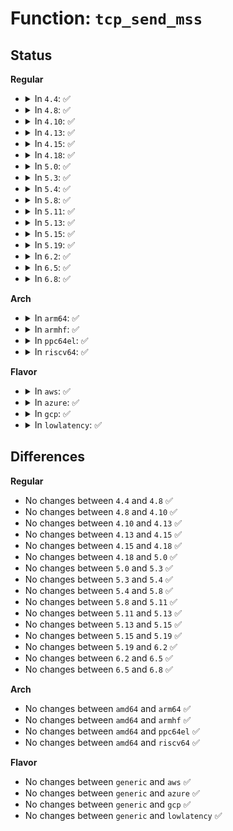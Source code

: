 # Function: <code>tcp_send_mss</code>

## Status
<b>Regular</b>
<ul>
<li>
<details>
<summary>In <code>4.4</code>: ✅</summary>

```c
int tcp_send_mss(struct sock *sk, int *size_goal, int flags);
```

**Collision:** Unique Static

**Inline:** No

**Transformation:** False

**Instances:**

```
In net/ipv4/tcp.c (ffffffff81765e50)
Location: net/ipv4/tcp.c:879
Inline: False
Direct callers:
  - net/ipv4/tcp.c:tcp_sendmsg
  - net/ipv4/tcp.c:tcp_sendmsg
```
**Symbols:**

```
ffffffff81765e50-ffffffff81765f20: tcp_send_mss (STB_LOCAL)
```
</details>
</li>
<li>
<details>
<summary>In <code>4.8</code>: ✅</summary>

```c
int tcp_send_mss(struct sock *sk, int *size_goal, int flags);
```

**Collision:** Unique Static

**Inline:** No

**Transformation:** False

**Instances:**

```
In net/ipv4/tcp.c (ffffffff817d22d0)
Location: net/ipv4/tcp.c:868
Inline: False
Direct callers:
  - net/ipv4/tcp.c:tcp_sendmsg
  - net/ipv4/tcp.c:tcp_sendmsg
```
**Symbols:**

```
ffffffff817d22d0-ffffffff817d23a1: tcp_send_mss (STB_LOCAL)
```
</details>
</li>
<li>
<details>
<summary>In <code>4.10</code>: ✅</summary>

```c
int tcp_send_mss(struct sock *sk, int *size_goal, int flags);
```

**Collision:** Unique Static

**Inline:** No

**Transformation:** False

**Instances:**

```
In net/ipv4/tcp.c (ffffffff818020c0)
Location: net/ipv4/tcp.c:872
Inline: False
Direct callers:
  - net/ipv4/tcp.c:tcp_sendmsg
  - net/ipv4/tcp.c:tcp_sendmsg
```
**Symbols:**

```
ffffffff818020c0-ffffffff81802191: tcp_send_mss (STB_LOCAL)
```
</details>
</li>
<li>
<details>
<summary>In <code>4.13</code>: ✅</summary>

```c
int tcp_send_mss(struct sock *sk, int *size_goal, int flags);
```

**Collision:** Unique Static

**Inline:** No

**Transformation:** False

**Instances:**

```
In net/ipv4/tcp.c (ffffffff81822200)
Location: net/ipv4/tcp.c:894
Inline: False
Direct callers:
  - net/ipv4/tcp.c:tcp_sendmsg
  - net/ipv4/tcp.c:tcp_sendmsg
  - net/ipv4/tcp.c:do_tcp_sendpages
  - net/ipv4/tcp.c:do_tcp_sendpages
```
**Symbols:**

```
ffffffff81822200-ffffffff818222d1: tcp_send_mss (STB_LOCAL)
```
</details>
</li>
<li>
<details>
<summary>In <code>4.15</code>: ✅</summary>

```c
int tcp_send_mss(struct sock *sk, int *size_goal, int flags);
```

**Collision:** Unique Static

**Inline:** No

**Transformation:** False

**Instances:**

```
In net/ipv4/tcp.c (ffffffff818a1260)
Location: net/ipv4/tcp.c:923
Inline: False
Direct callers:
  - net/ipv4/tcp.c:tcp_sendmsg_locked
  - net/ipv4/tcp.c:tcp_sendmsg_locked
  - net/ipv4/tcp.c:do_tcp_sendpages
  - net/ipv4/tcp.c:do_tcp_sendpages
```
**Symbols:**

```
ffffffff818a1260-ffffffff818a1331: tcp_send_mss (STB_LOCAL)
```
</details>
</li>
<li>
<details>
<summary>In <code>4.18</code>: ✅</summary>

```c
int tcp_send_mss(struct sock *sk, int *size_goal, int flags);
```

**Collision:** Unique Static

**Inline:** No

**Transformation:** False

**Instances:**

```
In net/ipv4/tcp.c (ffffffff818f5db0)
Location: net/ipv4/tcp.c:928
Inline: False
Direct callers:
  - net/ipv4/tcp.c:tcp_sendmsg_locked
  - net/ipv4/tcp.c:tcp_sendmsg_locked
  - net/ipv4/tcp.c:do_tcp_sendpages
  - net/ipv4/tcp.c:do_tcp_sendpages
```
**Symbols:**

```
ffffffff818f5db0-ffffffff818f5e56: tcp_send_mss (STB_LOCAL)
```
</details>
</li>
<li>
<details>
<summary>In <code>5.0</code>: ✅</summary>

```c
int tcp_send_mss(struct sock *sk, int *size_goal, int flags);
```

**Collision:** Unique Static

**Inline:** No

**Transformation:** False

**Instances:**

```
In net/ipv4/tcp.c (ffffffff81923a10)
Location: net/ipv4/tcp.c:927
Inline: False
Direct callers:
  - net/ipv4/tcp.c:tcp_sendmsg_locked
  - net/ipv4/tcp.c:tcp_sendmsg_locked
  - net/ipv4/tcp.c:do_tcp_sendpages
  - net/ipv4/tcp.c:do_tcp_sendpages
```
**Symbols:**

```
ffffffff81923a10-ffffffff81923ab6: tcp_send_mss (STB_LOCAL)
```
</details>
</li>
<li>
<details>
<summary>In <code>5.3</code>: ✅</summary>

```c
int tcp_send_mss(struct sock *sk, int *size_goal, int flags);
```

**Collision:** Unique Static

**Inline:** No

**Transformation:** False

**Instances:**

```
In net/ipv4/tcp.c (ffffffff81986430)
Location: net/ipv4/tcp.c:928
Inline: False
Direct callers:
  - net/ipv4/tcp.c:tcp_sendmsg_locked
  - net/ipv4/tcp.c:tcp_sendmsg_locked
  - net/ipv4/tcp.c:do_tcp_sendpages
  - net/ipv4/tcp.c:do_tcp_sendpages
```
**Symbols:**

```
ffffffff81986430-ffffffff819864de: tcp_send_mss (STB_LOCAL)
```
</details>
</li>
<li>
<details>
<summary>In <code>5.4</code>: ✅</summary>

```c
int tcp_send_mss(struct sock *sk, int *size_goal, int flags);
```

**Collision:** Unique Static

**Inline:** No

**Transformation:** False

**Instances:**

```
In net/ipv4/tcp.c (ffffffff819bcbc0)
Location: net/ipv4/tcp.c:930
Inline: False
Direct callers:
  - net/ipv4/tcp.c:tcp_sendmsg_locked
  - net/ipv4/tcp.c:tcp_sendmsg_locked
  - net/ipv4/tcp.c:do_tcp_sendpages
  - net/ipv4/tcp.c:do_tcp_sendpages
```
**Symbols:**

```
ffffffff819bcbc0-ffffffff819bcc6e: tcp_send_mss (STB_LOCAL)
```
</details>
</li>
<li>
<details>
<summary>In <code>5.8</code>: ✅</summary>

```c
int tcp_send_mss(struct sock *sk, int *size_goal, int flags);
```

**Collision:** Unique Global

**Inline:** No

**Transformation:** False

**Instances:**

```
In net/ipv4/tcp.c (ffffffff81aaca30)
Location: net/ipv4/tcp.c:937
Inline: False
Direct callers:
  - net/ipv4/tcp.c:tcp_sendmsg_locked
  - net/ipv4/tcp.c:tcp_sendmsg_locked
  - net/ipv4/tcp.c:do_tcp_sendpages
  - net/ipv4/tcp.c:do_tcp_sendpages
```
**Symbols:**

```
ffffffff81aaca30-ffffffff81aacade: tcp_send_mss (STB_GLOBAL)
```
</details>
</li>
<li>
<details>
<summary>In <code>5.11</code>: ✅</summary>

```c
int tcp_send_mss(struct sock *sk, int *size_goal, int flags);
```

**Collision:** Unique Global

**Inline:** No

**Transformation:** False

**Instances:**

```
In net/ipv4/tcp.c (ffffffff81ab4390)
Location: net/ipv4/tcp.c:941
Inline: False
Direct callers:
  - net/ipv4/tcp.c:tcp_sendmsg_locked
  - net/ipv4/tcp.c:tcp_sendmsg_locked
  - net/ipv4/tcp.c:do_tcp_sendpages
  - net/ipv4/tcp.c:do_tcp_sendpages
  - net/mptcp/protocol.c:mptcp_sendmsg_frag
```
**Symbols:**

```
ffffffff81ab4390-ffffffff81ab443e: tcp_send_mss (STB_GLOBAL)
```
</details>
</li>
<li>
<details>
<summary>In <code>5.13</code>: ✅</summary>

```c
int tcp_send_mss(struct sock *sk, int *size_goal, int flags);
```

**Collision:** Unique Global

**Inline:** No

**Transformation:** False

**Instances:**

```
In net/ipv4/tcp.c (ffffffff81a9f500)
Location: net/ipv4/tcp.c:940
Inline: False
Direct callers:
  - net/ipv4/tcp.c:tcp_sendmsg_locked
  - net/ipv4/tcp.c:tcp_sendmsg_locked
  - net/ipv4/tcp.c:do_tcp_sendpages
  - net/ipv4/tcp.c:do_tcp_sendpages
  - net/mptcp/protocol.c:mptcp_sendmsg_frag
```
**Symbols:**

```
ffffffff81a9f500-ffffffff81a9f5b8: tcp_send_mss (STB_GLOBAL)
```
</details>
</li>
<li>
<details>
<summary>In <code>5.15</code>: ✅</summary>

```c
int tcp_send_mss(struct sock *sk, int *size_goal, int flags);
```

**Collision:** Unique Global

**Inline:** No

**Transformation:** False

**Instances:**

```
In net/ipv4/tcp.c (ffffffff81b5b2b0)
Location: net/ipv4/tcp.c:937
Inline: False
Direct callers:
  - net/ipv4/tcp.c:tcp_sendmsg_locked
  - net/ipv4/tcp.c:tcp_sendmsg_locked
  - net/ipv4/tcp.c:do_tcp_sendpages
  - net/ipv4/tcp.c:do_tcp_sendpages
  - net/mptcp/protocol.c:mptcp_sendmsg_frag
```
**Symbols:**

```
ffffffff81b5b2b0-ffffffff81b5b368: tcp_send_mss (STB_GLOBAL)
```
</details>
</li>
<li>
<details>
<summary>In <code>5.19</code>: ✅</summary>

```c
int tcp_send_mss(struct sock *sk, int *size_goal, int flags);
```

**Collision:** Unique Global

**Inline:** No

**Transformation:** False

**Instances:**

```
In net/ipv4/tcp.c (ffffffff81cea020)
Location: net/ipv4/tcp.c:911
Inline: False
Direct callers:
  - net/ipv4/tcp.c:tcp_sendmsg_locked
  - net/ipv4/tcp.c:tcp_sendmsg_locked
  - net/ipv4/tcp.c:do_tcp_sendpages
  - net/ipv4/tcp.c:do_tcp_sendpages
  - net/mptcp/protocol.c:mptcp_sendmsg_frag
```
**Symbols:**

```
ffffffff81cea020-ffffffff81cea0cd: tcp_send_mss (STB_GLOBAL)
```
</details>
</li>
<li>
<details>
<summary>In <code>6.2</code>: ✅</summary>

```c
int tcp_send_mss(struct sock *sk, int *size_goal, int flags);
```

**Collision:** Unique Global

**Inline:** No

**Transformation:** False

**Instances:**

```
In net/ipv4/tcp.c (ffffffff81eadc60)
Location: net/ipv4/tcp.c:912
Inline: False
Direct callers:
  - net/ipv4/tcp.c:tcp_sendmsg_locked
  - net/ipv4/tcp.c:tcp_sendmsg_locked
  - net/ipv4/tcp.c:do_tcp_sendpages
  - net/ipv4/tcp.c:do_tcp_sendpages
  - net/mptcp/protocol.c:mptcp_sendmsg_frag
```
**Symbols:**

```
ffffffff81eadc60-ffffffff81eadd0d: tcp_send_mss (STB_GLOBAL)
```
</details>
</li>
<li>
<details>
<summary>In <code>6.5</code>: ✅</summary>

```c
int tcp_send_mss(struct sock *sk, int *size_goal, int flags);
```

**Collision:** Unique Global

**Inline:** No

**Transformation:** False

**Instances:**

```
In net/ipv4/tcp.c (ffffffff81f0c020)
Location: net/ipv4/tcp.c:916
Inline: False
Direct callers:
  - net/ipv4/tcp.c:tcp_splice_eof
  - net/ipv4/tcp.c:tcp_sendmsg_locked
  - net/ipv4/tcp.c:tcp_sendmsg_locked
  - net/mptcp/protocol.c:mptcp_sendmsg_frag
```
**Symbols:**

```
ffffffff81f0c020-ffffffff81f0c0cd: tcp_send_mss (STB_GLOBAL)
```
</details>
</li>
<li>
<details>
<summary>In <code>6.8</code>: ✅</summary>

```c
int tcp_send_mss(struct sock *sk, int *size_goal, int flags);
```

**Collision:** Unique Global

**Inline:** No

**Transformation:** False

**Instances:**

```
In net/ipv4/tcp.c (ffffffff81fd00e0)
Location: net/ipv4/tcp.c:921
Inline: False
Direct callers:
  - net/ipv4/tcp.c:tcp_splice_eof
  - net/ipv4/tcp.c:tcp_sendmsg_locked
  - net/ipv4/tcp.c:tcp_sendmsg_locked
  - net/mptcp/protocol.c:mptcp_sendmsg_frag
```
**Symbols:**

```
ffffffff81fd00e0-ffffffff81fd018d: tcp_send_mss (STB_GLOBAL)
```
</details>
</li>
</ul>
<b>Arch</b>
<ul>
<li>
<details>
<summary>In <code>arm64</code>: ✅</summary>

```c
int tcp_send_mss(struct sock *sk, int *size_goal, int flags);
```

**Collision:** Unique Static

**Inline:** No

**Transformation:** False

**Instances:**

```
In net/ipv4/tcp.c (ffff800010c6ee18)
Location: net/ipv4/tcp.c:930
Inline: False
Direct callers:
  - net/ipv4/tcp.c:tcp_sendmsg_locked
  - net/ipv4/tcp.c:tcp_sendmsg_locked
  - net/ipv4/tcp.c:do_tcp_sendpages
  - net/ipv4/tcp.c:do_tcp_sendpages
```
**Symbols:**

```
ffff800010c6ee18-ffff800010c6eee4: tcp_send_mss (STB_LOCAL)
```
</details>
</li>
<li>
<details>
<summary>In <code>armhf</code>: ✅</summary>

```c
int tcp_send_mss(struct sock *sk, int *size_goal, int flags);
```

**Collision:** Unique Static

**Inline:** No

**Transformation:** False

**Instances:**

```
In net/ipv4/tcp.c (c0d7d930)
Location: net/ipv4/tcp.c:930
Inline: False
Direct callers:
  - net/ipv4/tcp.c:tcp_sendmsg_locked
  - net/ipv4/tcp.c:tcp_sendmsg_locked
  - net/ipv4/tcp.c:do_tcp_sendpages
  - net/ipv4/tcp.c:do_tcp_sendpages
```
**Symbols:**

```
c0d7d930-c0d7da04: tcp_send_mss (STB_LOCAL)
```
</details>
</li>
<li>
<details>
<summary>In <code>ppc64el</code>: ✅</summary>

```c
int tcp_send_mss(struct sock *sk, int *size_goal, int flags);
```

**Collision:** Unique Static

**Inline:** No

**Transformation:** False

**Instances:**

```
In net/ipv4/tcp.c (c000000000d74fd0)
Location: net/ipv4/tcp.c:930
Inline: False
Direct callers:
  - net/ipv4/tcp.c:tcp_sendmsg_locked
  - net/ipv4/tcp.c:tcp_sendmsg_locked
  - net/ipv4/tcp.c:do_tcp_sendpages
  - net/ipv4/tcp.c:do_tcp_sendpages
```
**Symbols:**

```
c000000000d74fd0-c000000000d75140: tcp_send_mss (STB_LOCAL)
```
</details>
</li>
<li>
<details>
<summary>In <code>riscv64</code>: ✅</summary>

```c
int tcp_send_mss(struct sock *sk, int *size_goal, int flags);
```

**Collision:** Unique Static

**Inline:** No

**Transformation:** False

**Instances:**

```
In net/ipv4/tcp.c (ffffffe0007d3bb4)
Location: net/ipv4/tcp.c:930
Inline: False
Direct callers:
  - net/ipv4/tcp.c:tcp_sendmsg_locked
  - net/ipv4/tcp.c:tcp_sendmsg_locked
  - net/ipv4/tcp.c:do_tcp_sendpages
  - net/ipv4/tcp.c:do_tcp_sendpages
```
**Symbols:**

```
ffffffe0007d3bb4-ffffffe0007d3c80: tcp_send_mss (STB_LOCAL)
```
</details>
</li>
</ul>
<b>Flavor</b>
<ul>
<li>
<details>
<summary>In <code>aws</code>: ✅</summary>

```c
int tcp_send_mss(struct sock *sk, int *size_goal, int flags);
```

**Collision:** Unique Static

**Inline:** No

**Transformation:** False

**Instances:**

```
In net/ipv4/tcp.c (ffffffff8195ca30)
Location: net/ipv4/tcp.c:930
Inline: False
Direct callers:
  - net/ipv4/tcp.c:tcp_sendmsg_locked
  - net/ipv4/tcp.c:tcp_sendmsg_locked
  - net/ipv4/tcp.c:do_tcp_sendpages
  - net/ipv4/tcp.c:do_tcp_sendpages
```
**Symbols:**

```
ffffffff8195ca30-ffffffff8195cade: tcp_send_mss (STB_LOCAL)
```
</details>
</li>
<li>
<details>
<summary>In <code>azure</code>: ✅</summary>

```c
int tcp_send_mss(struct sock *sk, int *size_goal, int flags);
```

**Collision:** Unique Static

**Inline:** No

**Transformation:** False

**Instances:**

```
In net/ipv4/tcp.c (ffffffff81916520)
Location: net/ipv4/tcp.c:930
Inline: False
Direct callers:
  - net/ipv4/tcp.c:tcp_sendmsg_locked
  - net/ipv4/tcp.c:tcp_sendmsg_locked
  - net/ipv4/tcp.c:do_tcp_sendpages
  - net/ipv4/tcp.c:do_tcp_sendpages
```
**Symbols:**

```
ffffffff81916520-ffffffff819165ce: tcp_send_mss (STB_LOCAL)
```
</details>
</li>
<li>
<details>
<summary>In <code>gcp</code>: ✅</summary>

```c
int tcp_send_mss(struct sock *sk, int *size_goal, int flags);
```

**Collision:** Unique Static

**Inline:** No

**Transformation:** False

**Instances:**

```
In net/ipv4/tcp.c (ffffffff819c7200)
Location: net/ipv4/tcp.c:930
Inline: False
Direct callers:
  - net/ipv4/tcp.c:tcp_sendmsg_locked
  - net/ipv4/tcp.c:tcp_sendmsg_locked
  - net/ipv4/tcp.c:do_tcp_sendpages
  - net/ipv4/tcp.c:do_tcp_sendpages
```
**Symbols:**

```
ffffffff819c7200-ffffffff819c72ae: tcp_send_mss (STB_LOCAL)
```
</details>
</li>
<li>
<details>
<summary>In <code>lowlatency</code>: ✅</summary>

```c
int tcp_send_mss(struct sock *sk, int *size_goal, int flags);
```

**Collision:** Unique Static

**Inline:** No

**Transformation:** False

**Instances:**

```
In net/ipv4/tcp.c (ffffffff819d0d50)
Location: net/ipv4/tcp.c:930
Inline: False
Direct callers:
  - net/ipv4/tcp.c:tcp_sendmsg_locked
  - net/ipv4/tcp.c:tcp_sendmsg_locked
  - net/ipv4/tcp.c:do_tcp_sendpages
  - net/ipv4/tcp.c:do_tcp_sendpages
```
**Symbols:**

```
ffffffff819d0d50-ffffffff819d0dfe: tcp_send_mss (STB_LOCAL)
```
</details>
</li>
</ul>

## Differences
<b>Regular</b>
<ul>
<li>
No changes between <code>4.4</code> and <code>4.8</code> ✅
</li>
<li>
No changes between <code>4.8</code> and <code>4.10</code> ✅
</li>
<li>
No changes between <code>4.10</code> and <code>4.13</code> ✅
</li>
<li>
No changes between <code>4.13</code> and <code>4.15</code> ✅
</li>
<li>
No changes between <code>4.15</code> and <code>4.18</code> ✅
</li>
<li>
No changes between <code>4.18</code> and <code>5.0</code> ✅
</li>
<li>
No changes between <code>5.0</code> and <code>5.3</code> ✅
</li>
<li>
No changes between <code>5.3</code> and <code>5.4</code> ✅
</li>
<li>
No changes between <code>5.4</code> and <code>5.8</code> ✅
</li>
<li>
No changes between <code>5.8</code> and <code>5.11</code> ✅
</li>
<li>
No changes between <code>5.11</code> and <code>5.13</code> ✅
</li>
<li>
No changes between <code>5.13</code> and <code>5.15</code> ✅
</li>
<li>
No changes between <code>5.15</code> and <code>5.19</code> ✅
</li>
<li>
No changes between <code>5.19</code> and <code>6.2</code> ✅
</li>
<li>
No changes between <code>6.2</code> and <code>6.5</code> ✅
</li>
<li>
No changes between <code>6.5</code> and <code>6.8</code> ✅
</li>
</ul>
<b>Arch</b>
<ul>
<li>
No changes between <code>amd64</code> and <code>arm64</code> ✅
</li>
<li>
No changes between <code>amd64</code> and <code>armhf</code> ✅
</li>
<li>
No changes between <code>amd64</code> and <code>ppc64el</code> ✅
</li>
<li>
No changes between <code>amd64</code> and <code>riscv64</code> ✅
</li>
</ul>
<b>Flavor</b>
<ul>
<li>
No changes between <code>generic</code> and <code>aws</code> ✅
</li>
<li>
No changes between <code>generic</code> and <code>azure</code> ✅
</li>
<li>
No changes between <code>generic</code> and <code>gcp</code> ✅
</li>
<li>
No changes between <code>generic</code> and <code>lowlatency</code> ✅
</li>
</ul>
